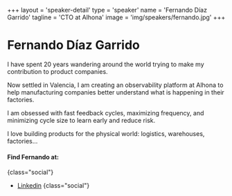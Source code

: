 +++
layout = 'speaker-detail'
type = 'speaker'
name = 'Fernando Díaz Garrido'
tagline = 'CTO at Alhona'
image = 'img/speakers/fernando.jpg'
+++

# Fernando Díaz Garrido

I have spent 20 years wandering around the world trying to make my contribution to product companies.   

Now settled in Valencia, I am creating an observability platform at Alhona to help manufacturing companies better understand what is happening in their factories.  

I am obsessed with fast feedback cycles, maximizing frequency, and minimizing cycle size to learn early and reduce risk.  

I love building products for the physical world: logistics, warehouses, factories...

#### Find Fernando at:

{class="social"}
- [Linkedin](https://www.linkedin.com/in/fernando-diaz-garrido/)
  {class="social"}